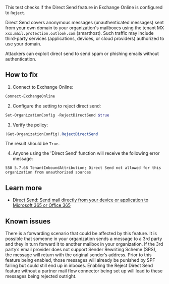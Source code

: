 This test checks if the Direct Send feature in Exchange Online is configured to `Reject`.

Direct Send covers anonymous messages (unauthenticated messages) sent from your own domain to your organization's mailboxes using the tenant MX `xxx.mail.protection.outlook.com` (smarthost). Such traffic may include third-party services (applications, devices, or cloud providers) authorized to use your domain.

Attackers can exploit direct send to send spam or phishing emails without authentication.

## How to fix

1. Connect to Exchange Online:
```powershell
Connect-ExchangeOnline
```

2. Configure the setting to reject direct send:
```powershell
Set-OrganizationConfig -RejectDirectSend $true
```

3. Verify the policy:
```powershell
(Get-OrganizationConfig).RejectDirectSend
```
The result should be `True`.

4. Anyone using the 'Direct Send' function will receive the following error message:
```
550 5.7.68 TenantInboundAttribution; Direct Send not allowed for this organization from unauthorized sources
```

## Learn more

- [Direct Send: Send mail directly from your device or application to Microsoft 365 or Office 365](https://learn.microsoft.com/en-us/exchange/mail-flow-best-practices/how-to-set-up-a-multifunction-device-or-application-to-send-email-using-microsoft-365-or-office-365#direct-send-send-mail-directly-from-your-device-or-application-to-microsoft-365-or-office-365)

## Known issues

There is a forwarding scenario that could be affected by this feature. It is possible that someone in your organization sends a message to a 3rd party and they in turn forward it to another mailbox in your organization. If the 3rd party’s email provider does not support Sender Rewriting Scheme (SRS), the message will return with the original sender’s address. Prior to this feature being enabled, those messages will already be punished by SPF failing but could still end up in inboxes. Enabling the Reject Direct Send feature without a partner mail flow connector being set up will lead to these messages being rejected outright.